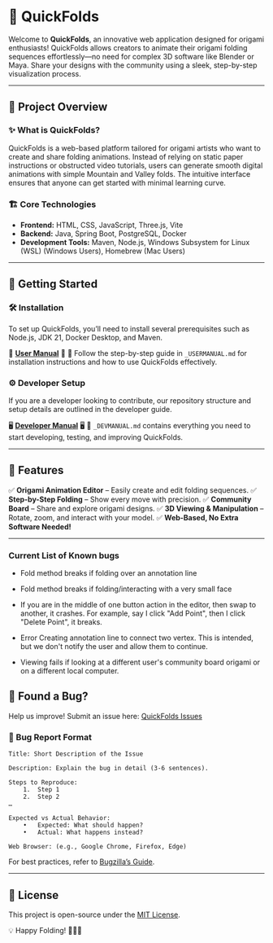 # 🌟 QuickFolds

Welcome to **QuickFolds**, an innovative web application designed for origami enthusiasts! QuickFolds allows creators to animate their origami folding sequences effortlessly—no need for complex 3D software like Blender or Maya. Share your designs with the community using a sleek, step-by-step visualization process.

---

## 📖 Project Overview

### ✨ What is QuickFolds?
QuickFolds is a web-based platform tailored for origami artists who want to create and share folding animations. Instead of relying on static paper instructions or obstructed video tutorials, users can generate smooth digital animations with simple Mountain and Valley folds. The intuitive interface ensures that anyone can get started with minimal learning curve.

### 🏗️ Core Technologies
- **Frontend:** HTML, CSS, JavaScript, Three.js, Vite
- **Backend:** Java, Spring Boot, PostgreSQL, Docker
- **Development Tools:** Maven, Node.js, Windows Subsystem for Linux (WSL) (Windows Users), Homebrew (Mac Users)

---

## 🚀 Getting Started

### 🛠️ Installation
To set up QuickFolds, you’ll need to install several prerequisites such as Node.js, JDK 21, Docker Desktop, and Maven.

📜 **[User Manual](./_USERMANUAL.md)** 📜
📍 Follow the step-by-step guide in `_USERMANUAL.md` for installation instructions and how to use QuickFolds effectively.

### ⚙️ Developer Setup
If you are a developer looking to contribute, our repository structure and setup details are outlined in the developer guide.

🖥️ **[Developer Manual](./_DEVMANUAL.md)** 🖥️
🔧 `_DEVMANUAL.md` contains everything you need to start developing, testing, and improving QuickFolds.

---

## 🎯 Features
✅ **Origami Animation Editor** – Easily create and edit folding sequences.
✅ **Step-by-Step Folding** – Show every move with precision.
✅ **Community Board** – Share and explore origami designs.
✅ **3D Viewing & Manipulation** – Rotate, zoom, and interact with your model.
✅ **Web-Based, No Extra Software Needed!**

---

### Current List of Known bugs

+ Fold method breaks if folding over an annotation line

+ Fold method breaks if folding/interacting with a very small face

+ If you are in the middle of one button action in the editor, then swap to another, it crashes. For example, say I click "Add Point", then I click "Delete Point", it breaks.

+ Error Creating annotation line to connect two vertex. This is intended, but we don't notify the user and allow them to continue.

+ Viewing fails if looking at a different user's community board origami or on a different local computer.


## 🐛 Found a Bug?
Help us improve! Submit an issue here: [QuickFolds Issues](https://github.com/NewbieTed/QuickFolds/issues)

### 📌 Bug Report Format
```
Title: Short Description of the Issue

Description: Explain the bug in detail (3-6 sentences).

Steps to Reproduce:
	1.	Step 1
	2.	Step 2
…

Expected vs Actual Behavior:
	•	Expected: What should happen?
	•	Actual: What happens instead?

Web Browser: (e.g., Google Chrome, Firefox, Edge)
```
For best practices, refer to [Bugzilla’s Guide](https://bugzilla.mozilla.org/page.cgi?id=bug-writing.html).

---

## 📜 License
This project is open-source under the [MIT License](./LICENSE).

💡 Happy Folding! 🦢🎨✨
